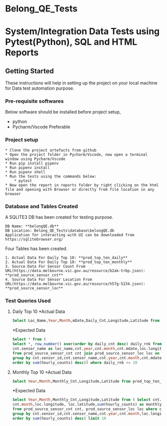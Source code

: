 # Belong_QE_Tests

# System/Integration Data Tests using Pytest(Python), SQL and HTML Reports

## Getting Started

These instructions will help in setting up the project on your local machine for Data test automation purpose.

### Pre-requisite softwares

Below software should be installed before project setup,

* python
* Pycharm/Vscode Preferable

### Project setup

```
* Clone the project artefacts from github
* Open the project folder in Pycharm/Vscode, now open a terminal window using Pycharm/Vscode
* Run pip install pipenv
* Run pipenv install
* Run pipenv shell
* Run the tests using the commands below:
    * pytest
* Now open the report in reports folder by right clicking on the html file and opening with Browser or directly from file location in any browser
```
### Database and Tables Created

A SQLITE3 DB has been created for testing purpose.
```
DB Name: **belongQE.db**
DB Location: Belong_QE_Tests\database\belongQE.db
Application for interacting with UI can be downloaded from https://sqlitebrowser.org/

```
Four Tables has been created.

```
1. Actual Data For Daily Top 10: **prod_top_ten_daily**
2. Actual Data For Daily Top 10: **prod_top_ten_monthly**
3. Source Data For Sensor Count From URL(https://data.melbourne.vic.gov.au/resource/b2ak-trbp.json): **prod_source_sensor_cnt**
4. Source Data For Sensor Location From URL(https://data.melbourne.vic.gov.au/resource/h57g-5234.json): **prod_source_sensor_loc**

```


### Test Queries Used
1. Daily Top 10 
   *Actual Data
    ```Sql
   Select Loc_Name,Year,Month,mDate,Daily_Cnt,Longitude,Latitude from prod_top_ten_daily order by Daily_Cnt desc limit 10;
   
   ```
   *Expected Data
    ```SQL
    Select * from (
    Select *, row_number() over(order by daily_cnt desc) daily_rnk from ( Select cnt.sensor_id,
    cnt.sensor_name as loc_name,cnt.year,cnt.month,cnt.mdate,loc.longitude, loc.latitude,sum(hourly_counts) as daily_cnt
    from prod_source_sensor_cnt cnt join prod_source_sensor_loc loc on cnt.sensor_id = loc.sensor_id
    group by cnt.sensor_id,cnt.sensor_name,cnt.year,cnt.month,cnt.mdate,loc.longitude, loc.latitude
    order by sum(hourly_counts) desc)) where daily_rnk <= 10
    
    ```
   
2. Monthly Top 10
   *Actual Data
    ```SQL
   Select Year,Month,Monthly_Cnt,Longitude,Latitude from prod_top_ten_monthly order by Monthly_Cnt desc limit 10
   ```
   *Expected Data
    ```SQL
   Select Year,Month,Monthly_Cnt,Longitude,Latitude from ( Select cnt.sensor_id,cnt.sensor_name,cnt.year,
   cnt.month,loc.longitude, loc.latitude,sum(hourly_counts) as monthly_cnt 
   from prod_source_sensor_cnt cnt, prod_source_sensor_loc loc where cnt.sensor_id = loc.sensor_id 
   group by cnt.sensor_id,cnt.sensor_name,cnt.year,cnt.month,loc.longitude, loc.latitude 
   order by sum(hourly_counts) desc) limit 10
   ```